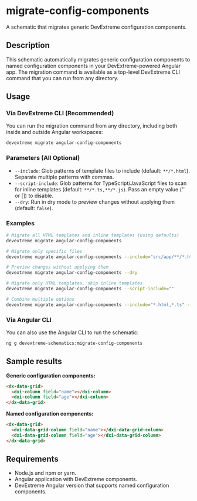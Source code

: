 # migrate-config-components

A schematic that migrates generic DevExtreme configuration components.

## Description

This schematic automatically migrates generic configuration components to named configuration components in your DevExtreme-powered Angular app. The migration command is available as a top-level DevExtreme CLI command that you can run from any directory.

## Usage

### Via DevExtreme CLI (Recommended)

You can run the migration command from any directory, including both inside and outside Angular workspaces:

```bash
devextreme migrate angular-config-components
```

### Parameters (All Optional)

- `--include`: Glob patterns of template files to include (default: `**/*.html`). Separate multiple patterns with commas.
- `--script-include`: Glob patterns for TypeScript/JavaScript files to scan for inline templates (default: `**/*.ts,**/*.js`). Pass an empty value ('' or []) to disable.
- `--dry`: Run in dry mode to preview changes without applying them (default: `false`).

### Examples

```bash
# Migrate all HTML templates and inline templates (using defaults)
devextreme migrate angular-config-components

# Migrate only specific files
devextreme migrate angular-config-components --include="src/app/**/*.html,src/shared/**/*.html"

# Preview changes without applying them
devextreme migrate angular-config-components --dry

# Migrate only HTML templates, skip inline templates
devextreme migrate angular-config-components --script-include=""

# Combine multiple options
devextreme migrate angular-config-components --include="*.html,*.ts" --dry
```

### Via Angular CLI

You can also use the Angular CLI to run the schematic:

```bash
ng g devextreme-schematics:migrate-config-components
```

## Sample results

**Generic configuration components:**
```html
<dx-data-grid>
  <dxi-column field="name"></dxi-column>
  <dxi-column field="age"></dxi-column>
</dx-data-grid>
```

**Named configuration components:**
```html
<dx-data-grid>
  <dxi-data-grid-column field="name"></dxi-data-grid-column>
  <dxi-data-grid-column field="age"></dxi-data-grid-column>
</dx-data-grid>
```

## Requirements

- Node.js and npm or yarn.
- Angular application with DevExtreme components.
- DevExtreme Angular version that supports named configuration components.
